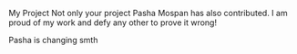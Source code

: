 My Project
Not only your project
Pasha Mospan has also contributed. I am proud of my work and defy any other to prove it wrong!

Pasha is changing smth